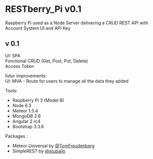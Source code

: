 # RESTberry_Pi v0.1

Raspberry Pi used as a Node Server delivering a CRUD REST API with Account System UI and API Key 

## v 0.1

UI: SPA<br>
Fonctional CRUD (Get, Post, Put, Delete)<br>
Access Token<br>

futur improvements:<br>
UI: MVA - Route for users to manage all the data they added

Tools:
- Raspberry Pi 3 (Model B)
- Node 6.3
- Meteor 1.3.4
- MongoDB 2.6
- Angular 2 rc4
- Bootstrap 3.3.6

Packages : 
- Meteor Universal by <a href='https://github.com/4commerce-technologies-AG/meteor'>@TomFreudenberg</a>
- SimpleREST by <a href='https://github.com/stubailo/meteor-rest/'>@stubailo</a>
